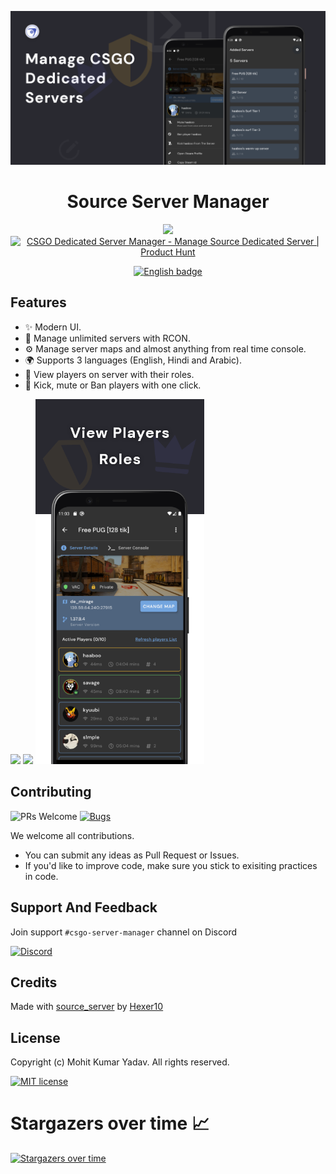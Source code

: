 <p align="center">
  <a href="https://play.google.com/store/apps/details?id=come.csgo.server.manager" target="_blank">
    <img src="demo/banner.png">
  </a>
</p>

<h1 align="center">Source Server Manager</h1>

<div align="center">

  <a href="https://play.google.com/store/apps/details?id=come.csgo.server.manager" target="_blank">
    <img width="200" src="demo/google-play-badge.png">
  </a>
  <a href="https://www.producthunt.com/posts/csgo-dedicated-server-manager?utm_source=badge-featured&utm_medium=badge&utm_souce=badge-csgo-dedicated-server-manager" target="_blank"><img src="https://api.producthunt.com/widgets/embed-image/v1/featured.svg?post_id=301819&theme=dark" alt="CSGO Dedicated Server Manager - Manage Source Dedicated Server | Product Hunt" height="80" width="250" /></a>

<a href='//www.microsoft.com/store/apps/9P4M8TZH3TZ2?cid=storebadge&ocid=badge'><img src='https://developer.microsoft.com/store/badges/images/English_get-it-from-MS.png' alt='English badge' width="184" /></a>
<!-- Add Badges here -->
</div>

## Features

- ✨ Modern UI.
- 🔐 Manage unlimited servers with RCON.
- ⚙️ Manage server maps and almost anything from real time console.
- 🌍 Supports 3 languages (English, Hindi and Arabic).
- 🤠 View players on server with their roles.
- 🔨 Kick, mute or Ban players with one click.

<div align="left">
    <img width="270" src="demo/home.png">
    <img width="270" src="demo/edit.png">
    <img width="270" src="demo/sv.png">
</div>

## Contributing

![PRs Welcome](https://img.shields.io/badge/PRs-welcome-brightgreen.svg?style=flat-square)
[![Bugs](https://img.shields.io/static/v1?label=Bugs&message=Report&color=red&style=flat-square)](https://github.com/mohitkyadav/source-server-manager/issues)

We welcome all contributions.

- You can submit any ideas as Pull Request or Issues.
- If you'd like to improve code, make sure you stick to exisiting practices in code.

## Support And Feedback

Join support `#csgo-server-manager` channel on Discord

[![Discord](https://img.shields.io/discord/522610943037931551?color=7389D8&logo=discord&style=for-the-badge)](https://discord.gg/kDxrYXWqbf)

## Credits

Made with <a href="https://github.com/Hexer10/source_server" title="Flaticon"> source_server</a> by <a href="https://github.com/Hexer10" title="Freepik">Hexer10</a>

## License

Copyright (c) Mohit Kumar Yadav. All rights reserved.

[![MIT license](https://img.shields.io/badge/License-MIT-blue.svg?style=for-the-badge&color=orange)](https://github.com/mohitkyadav/source-server-manager/blob/main/LICENSE)

# Stargazers over time 📈

[![Stargazers over time](https://starcharts.herokuapp.com/mohitkyadav/source-server-manager.svg)](https://starcharts.herokuapp.com/mohitkyadav/source-server-manager)
